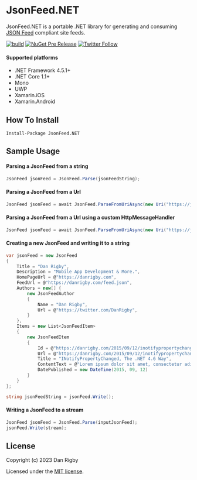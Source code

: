 JsonFeed.NET
==============

JsonFeed.NET is a portable .NET library for generating and consuming [JSON Feed](https://jsonfeed.org/) compliant site feeds.

[![build](https://img.shields.io/github/workflow/status/DanRigby/JsonFeed.NET/build)](https://github.com/DanRigby/JsonFeed.NET/actions/workflows/build.yml) [![NuGet Pre Release](https://img.shields.io/nuget/vpre/JsonFeed.NET.svg)](https://www.nuget.org/packages/JsonFeed.NET) [![Twitter Follow](https://img.shields.io/twitter/follow/DanRigby.svg)](https://twitter.com/DanRigby)

#### Supported platforms
* .NET Framework 4.5.1+
* .NET Core 1.1+
* Mono
* UWP
* Xamarin.iOS
* Xamarin.Android

## How To Install

`Install-Package JsonFeed.NET`

## Sample Usage

#### Parsing a JsonFeed from a string
```csharp
JsonFeed jsonFeed = JsonFeed.Parse(jsonFeedString);
```

#### Parsing a JsonFeed from a Url
```csharp
JsonFeed jsonFeed = await JsonFeed.ParseFromUriAsync(new Uri("https://jsonfeed.org/feed.json"));
```

#### Parsing a JsonFeed from a Url using a custom HttpMessageHandler
```csharp
JsonFeed jsonFeed = await JsonFeed.ParseFromUriAsync(new Uri("https://jsonfeed.org/feed.json"), new HttpClientHandler());
```

#### Creating a new JsonFeed and writing it to a string

```csharp
var jsonFeed = new JsonFeed
{
    Title = "Dan Rigby",
    Description = "Mobile App Development & More.",
    HomePageUrl = @"https://danrigby.com",
    FeedUrl = @"https://danrigby.com/feed.json",
    Authors = new[] {
        new JsonFeedAuthor
        {
            Name = "Dan Rigby",
            Url = @"https://twitter.com/DanRigby",
        }
    },
    Items = new List<JsonFeedItem>
    {
        new JsonFeedItem
        {
            Id = @"https://danrigby.com/2015/09/12/inotifypropertychanged-the-net-4-6-way/",
            Url = @"https://danrigby.com/2015/09/12/inotifypropertychanged-the-net-4-6-way/",
            Title = "INotifyPropertyChanged, The .NET 4.6 Way",
            ContentText = @"Lorem ipsum dolor sit amet, consectetur adipiscing elit.",
            DatePublished = new DateTime(2015, 09, 12)
        }
    }
};

string jsonFeedString = jsonFeed.Write();
```

#### Writing a JsonFeed to a stream

```csharp
JsonFeed jsonFeed = JsonFeed.Parse(inputJsonFeed);
jsonFeed.Write(stream);
```

## License

Copyright (c) 2023 Dan Rigby

Licensed under the [MIT license](https://github.com/DanRigby/JsonFeed.Net/blob/master/LICENSE).
